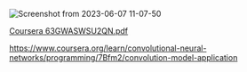 
![Screenshot from 2023-06-07 11-07-50](https://github.com/Academic-Ayda-z/Convolutional-Neural-Networks-coursera/assets/103877048/26d2b104-854b-41e2-a532-7df703618968)


[Coursera 63GWASWSU2QN.pdf](https://github.com/Academic-Ayda-z/Convolutional-Neural-Networks-coursera/files/11673840/Coursera.63GWASWSU2QN.pdf)

https://www.coursera.org/learn/convolutional-neural-networks/programming/7Bfm2/convolution-model-application
